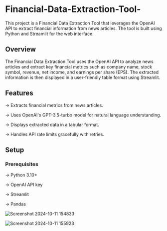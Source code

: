# Financial-Data-Extraction-Tool-
This project is a Financial Data Extraction Tool that leverages the OpenAI API to extract financial information from news articles. The tool is built using Python and Streamlit for the web interface.



## **Overview**

The Financial Data Extraction Tool uses the OpenAI API to analyze news articles and extract key financial metrics such as company name, stock symbol, revenue, net income, and earnings per share (EPS). The extracted information is then displayed in a user-friendly table format using Streamlit.

## **Features**

-> Extracts financial metrics from news articles.

-> Uses OpenAI's GPT-3.5-turbo model for natural language understanding.

-> Displays extracted data in a tabular format.

-> Handles API rate limits gracefully with retries.


## **Setup**

### **Prerequisites**

-> Python 3.10+

-> OpenAI API key

-> Streamlit

-> Pandas

![Screenshot 2024-10-11 154833](https://github.com/user-attachments/assets/0b5107fa-bb71-48db-9481-e9e0d11a2d78)

![Screenshot 2024-10-11 155923](https://github.com/user-attachments/assets/778ea8ec-04d5-4a19-ac5f-da4d93e90b94)







